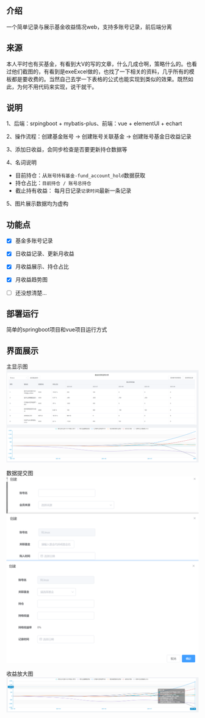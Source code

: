 ## 介绍
一个简单记录与展示基金收益情况web，支持多账号记录，前后端分离

## 来源
本人平时也有买基金，有看到大V的写的文章，什么几成仓啊，策略什么的。也看过他们截图的，有看到是exeExcel做的，也找了一下相关的资料，几乎所有的模板都是要收费的。当然自己去学一下表格的公式也能实现到类似的效果。既然如此，为何不用代码来实现，说干就干。

## 说明
1、后端：srpingboot + mybatis-plus、前端：vue + elementUI + echart

2、操作流程：创建基金账号 -> 创建账号关联基金 -> 创建账号基金日收益记录

3、添加日收益，会同步检查是否要更新持仓数据等

4、名词说明
- 目前持仓：从`账号持有基金-fund_account_hold`数据获取
- 持仓占比：`目前持仓 / 账号总持仓`
- 截止持有收益： 每月日记录`记录时间`最新一条记录

5、图片展示数据均为虚构


## 功能点
- [x] 基金多账号记录
- [x] 日收益记录、更新月收益
- [x] 月收益展示、持仓占比
- [x] 月收益趋势图
- [ ] 还没想清楚...


## 部署运行
简单的springboot项目和vue项目运行方式

## 界面展示
主显示图
![image](images/主显示图.png)

数据提交图
![image](images/数据提交图.png)

收益放大图
![image](images/收益放大图.png)